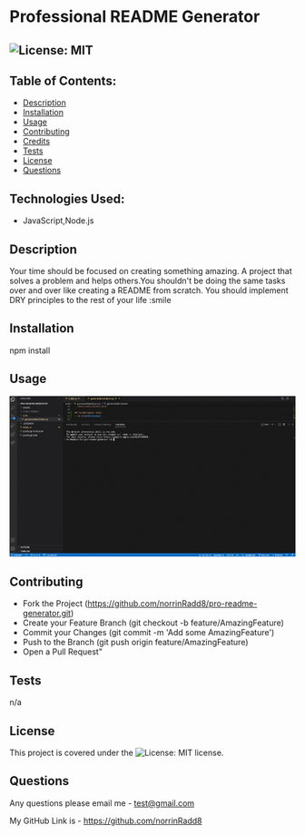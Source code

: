 
# Professional README Generator

## ![License: MIT](https://img.shields.io/badge/License-MIT-yellow.svg)

## Table of Contents: 

- [Description](#description) 
- [Installation](#installation) 
- [Usage](#usage) 
- [Contributing](#contributing) 
- [Credits](#credits) 
- [Tests](#tests) 
- [License](#license) 
- [Questions](#questions)

## Technologies Used:
- JavaScript,Node.js

## Description
Your time should be focused on creating something amazing. A project that solves a problem and helps others.You shouldn't be doing the same tasks over and over like creating a README from scratch. You should implement DRY principles to the rest of your life :smile

## Installation
npm install

## Usage
![App demo](/assets/readmeDemo.gif)

## Contributing 

- Fork the Project (https://github.com/norrinRadd8/pro-readme-generator.git) 
- Create your Feature Branch (git checkout -b feature/AmazingFeature) 
- Commit your Changes (git commit -m 'Add some AmazingFeature') 
- Push to the Branch (git push origin feature/AmazingFeature) 
- Open a Pull Request"

## Tests
n/a

## License
This project is covered under the ![License: MIT](https://img.shields.io/badge/License-MIT-yellow.svg) license.

## Questions
Any questions please email me - test@gmail.com 

My GitHub Link is - https://github.com/norrinRadd8
    